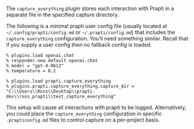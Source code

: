 
The `capture_everything` plugin stores each interaction with Prapti in a separate file in the specified capture directory.

The following is a minimal prapti user config file (usually located at `~/.config/prapti/config.md` or `~/.prapti/config.md`) that includes the `capture_everything` configuration. You'll need something similar. Recall that if you supply a user config then no fallback config is loaded.

```
% plugins.load openai.chat
% responder.new default openai.chat
% model = "gpt-4-0613"
% temperature = 0.2

% plugins.load prapti.capture_everything
% plugins.prapti.capture_everything.capture_dir = "C:\\Users\\Ross\\Desktop\\prapti-dev\\ross_prapti\\test_capture_everything"
```

This setup will cause all interactions with prapti to be logged. Alternatively, you could  place the `capture_everything` configuration in specific `.prapticonfig.md` files to control capture on a per-project basis.
